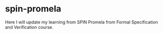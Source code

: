 # spin-promela
Here I will update my learning from SPIN Promela from Formal Specification and Verification course.
